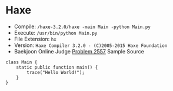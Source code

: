 # Haxe

* Compile: `/haxe-3.2.0/haxe -main Main -python Main.py`
* Execute: `/usr/bin/python Main.py`
* File Extension: `hx`
* Version: `Haxe Compiler 3.2.0 - (C)2005-2015 Haxe Foundation`
* Baekjoon Online Judge [Problem 2557](https://www.acmicpc.net/problem/2557) Sample Source
````
class Main {
    static public function main() {
        trace("Hello World!");
    }
}
````


